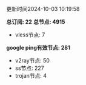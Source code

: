 更新时间2024-10-03 10:19:58

**总订阅: 22**
**总节点: 4915**
- vless节点: 7

**google ping有效节点: 281**
- v2ray节点: 50
- ss节点: 227
- trojan节点: 4
